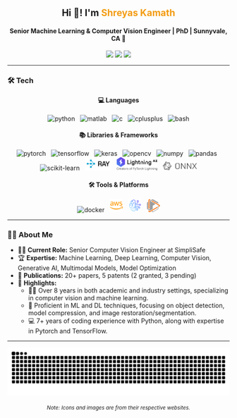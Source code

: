 <h2 align="center">Hi 👋! I'm <span style="color:#f39c12;">Shreyas Kamath</span></h2>
<h4 align="center">Senior Machine Learning & Computer Vision Engineer | PhD | Sunnyvale, CA 🌉</h4>

<!-- <p align="center">
  <img src="https://readme-typing-svg.demolab.com?font=Fira+Code&weight=700&size=22&pause=1000&color=F7A41D&center=true&vCenter=true&width=600&lines=ML+%26+CV+Engineer;Generative+AI+%7C+Multimodal+Models;20%2B+Papers+%7C+5+Patents;Always+Learning+%26+Building" alt="Typing SVG" />
</p> -->

<p align="center">
  <a href="mailto:shreyaskamathkm@gmail.com"><img src="https://img.shields.io/badge/Gmail-D14836?style=for-the-badge&logo=gmail&logoColor=white" /></a>
  <a href="https://www.linkedin.com/in/shreyaskamathkm/"><img src="https://img.shields.io/badge/LinkedIn-0077B5?style=for-the-badge&logo=linkedin&logoColor=white" /></a>
  <a href="https://scholar.google.com/citations?user=YOUR_SCHOLAR_ID"><img src="https://img.shields.io/badge/Google%20Scholar-4285F4?style=for-the-badge&logo=google-scholar&logoColor=white" /></a>
</p>

---

### 🛠️ Tech

<h4 align="center">💻 Languages</h4>
<p align="center">
  <img src="https://cdn.jsdelivr.net/gh/devicons/devicon/icons/python/python-original.svg" height="30" alt="python" />&nbsp;&nbsp;
  <img src="https://cdn.jsdelivr.net/gh/devicons/devicon/icons/matlab/matlab-original.svg" height="30" alt="matlab" />&nbsp;&nbsp;
  <img src="https://cdn.jsdelivr.net/gh/devicons/devicon/icons/c/c-original.svg" height="30" alt="c" />&nbsp;&nbsp;
  <img src="https://cdn.jsdelivr.net/gh/devicons/devicon/icons/cplusplus/cplusplus-original.svg" height="30" alt="cplusplus" />&nbsp;&nbsp;
  <img src="https://cdn.jsdelivr.net/gh/devicons/devicon/icons/bash/bash-original.svg" height="30" alt="bash" />
</p>

<h4 align="center">📚 Libraries & Frameworks</h4>
<p align="center">
  <img src="https://cdn.jsdelivr.net/gh/devicons/devicon/icons/pytorch/pytorch-original.svg" height="30" alt="pytorch" />&nbsp;&nbsp;
  <img src="https://cdn.jsdelivr.net/gh/devicons/devicon/icons/tensorflow/tensorflow-original.svg" height="30" alt="tensorflow" />&nbsp;&nbsp;
  <img src="https://cdn.jsdelivr.net/gh/devicons/devicon/icons/keras/keras-original.svg" height="30" alt="keras" />&nbsp;&nbsp;
  <img src="https://cdn.jsdelivr.net/gh/devicons/devicon/icons/opencv/opencv-original.svg" height="30" alt="opencv" />&nbsp;&nbsp;
  <img src="https://cdn.jsdelivr.net/gh/devicons/devicon/icons/numpy/numpy-original.svg" height="30" alt="numpy" />&nbsp;&nbsp;
  <img src="https://cdn.jsdelivr.net/gh/devicons/devicon/icons/pandas/pandas-original.svg" height="30" alt="pandas" />&nbsp;&nbsp;
  <img src="https://cdn.jsdelivr.net/gh/devicons/devicon/icons/scikitlearn/scikitlearn-original.svg" height="30" alt="scikit-learn" />&nbsp;&nbsp;
  <img src="assets/ray.png" height="30" alt="ray" />&nbsp;&nbsp;
  <img src="assets/lightning-ai-seeklogo.png" height="30" alt="lightning ai" />&nbsp;&nbsp;
  <img src="assets/onnx.png" height="20" alt="onnx" />
</p>
<h4 align="center">🛠️ Tools & Platforms</h4>
<p align="center">
  <img src="https://cdn.jsdelivr.net/gh/devicons/devicon/icons/docker/docker-original.svg" height="30" alt="docker" />&nbsp;&nbsp;
  <img src="https://github.com/devicons/devicon/blob/master/icons/amazonwebservices/amazonwebservices-plain-wordmark.svg" height="30" alt="aws" />&nbsp;&nbsp;
  <img src="assets/bedrock-color.svg" height="30" alt="bedrock" />&nbsp;&nbsp;
  <img src="assets/V51.png" height="30" alt="V51"/> 
</p>

---

### 👨‍💻 About Me

- 🧑‍💻 **Current Role:** Senior Computer Vision Engineer at SimpliSafe
- 🏆 **Expertise:** Machine Learning, Deep Learning, Computer Vision, Generative AI, Multimodal Models, Model Optimization  
- 📝 **Publications:** 20+ papers, 5 patents (2 granted, 3 pending)  
- 🏅 **Highlights:**  
  - 🧑‍🔬 Over 8 years in both academic and industry settings, specializing in computer vision and machine learning.
  - 🤖 Proficient in ML and DL techniques, focusing on object detection, model compression, and image restoration/segmentation.
  - 💻 7+ years of coding experience with Python, along with expertise in Pytorch and TensorFlow.

---

<p align="center">
  <img src="https://raw.githubusercontent.com/shreyaskamathkm/shreyaskamathkm/output/snake.svg" alt="Snake animation" />
</p>

<p align="center">
  <small><i>Note: Icons and images are from their respective websites.</i></small>
</p>

